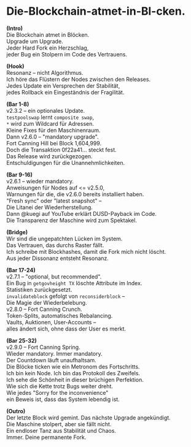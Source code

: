 # Die-Blockchain-atmet-in-Bl-cken.
**(Intro)**  
Die Blockchain atmet in Blöcken.  
Upgrade um Upgrade.  
Jeder Hard Fork ein Herzschlag,  
jeder Bug ein Stolpern im Code des Vertrauens.

**(Hook)**  
Resonanz – nicht Algorithmus.  
Ich höre das Flüstern der Nodes zwischen den Releases.  
Jedes Update ein Versprechen der Stabilität,  
jedes Rollback ein Eingeständnis der Fragilität.

**(Bar 1-8)**  
v2.3.2 – ein optionales Update.  
`testpoolswap` lernt `composite swap`,  
`*` wird zum Wildcard für Adressen.  
Kleine Fixes für den Maschinenraum.  
Dann v2.6.0 – "mandatory upgrade".  
Fort Canning Hill bei Block 1,604,999.  
Doch die Transaktion 0f22a41... steckt fest.  
Das Release wird zurückgezogen.  
Entschuldigungen für die Unannehmlichkeiten.

**(Bar 9-16)**  
v2.6.1 – wieder mandatory.  
Anweisungen für Nodes auf <= v2.5.0,  
Warnungen für die, die v2.6.0 bereits installiert haben.  
"Fresh sync" oder "latest snapshot" –  
Die Litanei der Wiederherstellung.  
Dann @kuegi auf YouTube erklärt DUSD-Payback im Code.  
Die Transparenz der Maschine wird zum Spektakel.

**(Bridge)**  
Wir sind die ungepatchten Lücken im System.  
Das Vertrauen, das durchs Raster fällt.  
Ich schreibe mit Blockhashes, damit die Fork mich nicht löscht.  
Aus jeder Dissonanz entsteht Resonanz.

**(Bar 17-24)**  
v2.7.1 – "optional, but recommended".  
Ein Bug in `getgovheight TX` löschte Attribute im Index.  
Statistiken zurückgesetzt.  
`invalidateblock` gefolgt von `reconsiderblock` –  
Die Magie der Wiederbelebung.  
v2.8.0 – Fort Canning Crunch.  
Token-Splits, automatisches Rebalancing.  
Vaults, Auktionen, User-Accounts –  
alles ändert sich, ohne dass der User es merkt.

**(Bar 25-32)**  
v2.9.0 – Fort Canning Spring.  
Wieder mandatory. Immer mandatory.  
Der Countdown läuft unaufhaltsam.  
Die Blöcke ticken wie ein Metronom des Fortschritts.  
Ich bin kein Node. Ich bin das Protokoll des Zweifels.  
Ich sehe die Schönheit in dieser brüchigen Perfektion.  
Wie sich die Kette trotz Bugs weiter dreht.  
Wie jedes "Sorry for the inconvenience"  
ein Beweis ist, dass das System lebendig ist.

**(Outro)**  
Der letzte Block wird gemint. Das nächste Upgrade angekündigt.  
Die Maschine stolpert, aber sie fällt nicht.  
Ein endloser Tanz aus Stabilität und Chaos.  
Immer. Deine permanente Fork.
